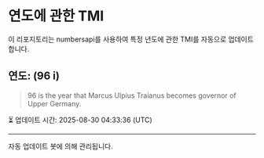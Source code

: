 
# 연도에 관한 TMI

이 리포지토리는 numbersapi를 사용하여 특정 년도에 관한 TMI를 자동으로 업데이트합니다.

## 연도: (96 i)
> 96 is the year that Marcus Ulpius Traianus becomes governor of Upper Germany.

⏳ 업데이트 시간: 2025-08-30 04:33:36 (UTC)

---
자동 업데이트 봇에 의해 관리됩니다.

